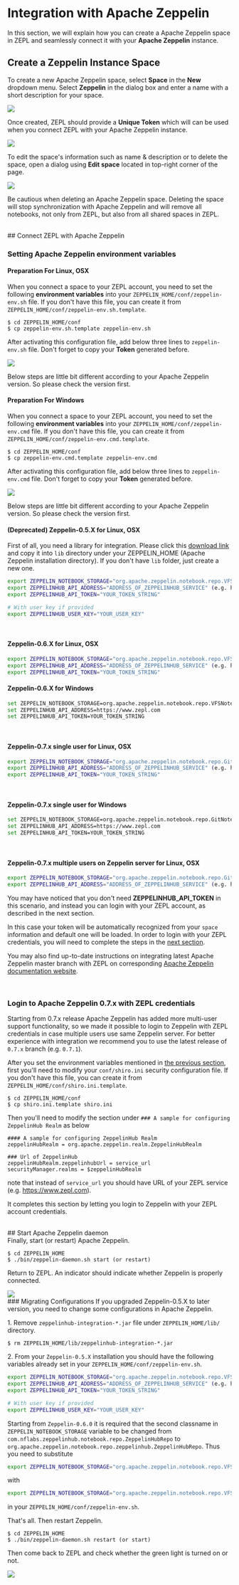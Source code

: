 <h1>Integration with Apache Zeppelin</h1>

In this section, we will explain how you can create a Apache Zeppelin space in ZEPL and seamlessly connect it with your **Apache Zeppelin** instance.

## Create a Zeppelin Instance Space
To create a new Apache Zeppelin space, select **Space** in the **New** dropdown menu. Select **Zeppelin** in the dialog box and enter a name with a short description for your space.

<img src="../../img/select_zeppelin_space.png" class="image-box big-img"/>

Once created, ZEPL should provide a **Unique Token** which will can be used when you connect ZEPL with your Apache Zeppelin instance.

<img src="../../img/zeppelin-space-empty.png" class="image-box big-img"/>

To edit the space's information such as name & description or to delete the space, open a dialog using **Edit space** located in top-right corner of the page.

<img src="../../img/manage_space.png" class="image-box big-img"/>

Be cautious when deleting an Apache Zeppelin space. Deleting the space will stop synchronization with Apache Zeppelin and will remove all notebooks, not only from ZEPL, but also from all shared spaces in ZEPL.


<br/>
## Connect ZEPL with Apache Zeppelin

### Setting Apache Zeppelin environment variables

#### Preparation For Linux, OSX

When you connect a space to your ZEPL account, you need to set the following **environment variables** into your `ZEPPELIN_HOME/conf/zeppelin-env.sh` file.
If you don't have this file, you can create it from `ZEPPELIN_HOME/conf/zeppelin-env.sh.template`.

```
$ cd ZEPPELIN_HOME/conf
$ cp zeppelin-env.sh.template zeppelin-env.sh
```

After activating this configuration file,  add below three lines to `zeppelin-env.sh` file.
Don't forget to copy your **Token** generated before.

<img src="../../img/copy_token.gif" class="image-box small-img"/>

Below steps are little bit different according to your Apache Zeppelin version. So please check the version first.  

#### Preparation For Windows

When you connect a space to your ZEPL account, you need to set the following **environment variables** into your `ZEPPELIN_HOME/conf/zeppelin-env.cmd` file.
If you don't have this file, you can create it from `ZEPPELIN_HOME/conf/zeppelin-env.cmd.template`.

```
$ cd ZEPPELIN_HOME/conf
$ cp zeppelin-env.cmd.template zeppelin-env.cmd
```

After activating this configuration file,  add below three lines to `zeppelin-env.cmd` file.
Don't forget to copy your **Token** generated before.

<img src="../../img/copy_token.gif" class="image-box small-img"/>

Below steps are little bit different according to your Apache Zeppelin version. So please check the version first.  

#### (Deprecated) Zeppelin-0.5.X for Linux, OSX

First of all, you need a library for integration.
Please click this [download link](https://s3-ap-northeast-1.amazonaws.com/zeppel.in/zeppelinhub-integration-v0.4.0-all.jar) and copy it into `lib` directory under your ZEPPELIN_HOME (Apache Zeppelin installation directory).
If you don't have `lib` folder, just create a new one.


```sh
export ZEPPELIN_NOTEBOOK_STORAGE="org.apache.zeppelin.notebook.repo.VFSNotebookRepo, com.nflabs.zeppelinhub.notebook.repo.ZeppelinHubRepo"
export ZEPPELINHUB_API_ADDRESS="ADDRESS_OF_ZEPPELINHUB_SERVICE" (e.g. https://www.zepl.com)
export ZEPPELINHUB_API_TOKEN="YOUR_TOKEN_STRING"

# With user key if provided
export ZEPPELINHUB_USER_KEY="YOUR_USER_KEY"
```

<br/>

#### Zeppelin-0.6.X for Linux, OSX

```sh
export ZEPPELIN_NOTEBOOK_STORAGE="org.apache.zeppelin.notebook.repo.VFSNotebookRepo, org.apache.zeppelin.notebook.repo.zeppelinhub.ZeppelinHubRepo"
export ZEPPELINHUB_API_ADDRESS="ADDRESS_OF_ZEPPELINHUB_SERVICE" (e.g. https://www.zepl.com)
export ZEPPELINHUB_API_TOKEN="YOUR_TOKEN_STRING"
```

#### Zeppelin-0.6.X for Windows

```sh
set ZEPPELIN_NOTEBOOK_STORAGE=org.apache.zeppelin.notebook.repo.VFSNotebookRepo, org.apache.zeppelin.notebook.repo.zeppelinhub.ZeppelinHubRepo
set ZEPPELINHUB_API_ADDRESS=https://www.zepl.com
set ZEPPELINHUB_API_TOKEN=YOUR_TOKEN_STRING
```

<br/>

#### Zeppelin-0.7.x single user for Linux, OSX

```sh
export ZEPPELIN_NOTEBOOK_STORAGE="org.apache.zeppelin.notebook.repo.GitNotebookRepo, org.apache.zeppelin.notebook.repo.zeppelinhub.ZeppelinHubRepo"
export ZEPPELINHUB_API_ADDRESS="ADDRESS_OF_ZEPPELINHUB_SERVICE" (e.g. https://www.zepl.com)
export ZEPPELINHUB_API_TOKEN="YOUR_TOKEN_STRING"
```

<br/>

#### Zeppelin-0.7.x single user for Windows

```sh
set ZEPPELIN_NOTEBOOK_STORAGE=org.apache.zeppelin.notebook.repo.GitNotebookRepo, org.apache.zeppelin.notebook.repo.zeppelinhub.ZeppelinHubRepo
set ZEPPELINHUB_API_ADDRESS=https://www.zepl.com
set ZEPPELINHUB_API_TOKEN=YOUR_TOKEN_STRING
```

<br/>

#### Zeppelin-0.7.x multiple users on Zeppelin server for Linux, OSX

```sh
export ZEPPELIN_NOTEBOOK_STORAGE="org.apache.zeppelin.notebook.repo.GitNotebookRepo, org.apache.zeppelin.notebook.repo.zeppelinhub.ZeppelinHubRepo"
export ZEPPELINHUB_API_ADDRESS="ADDRESS_OF_ZEPPELINHUB_SERVICE" (e.g. https://www.zepl.com)
```

You may have noticed that you don't need **ZEPPELINHUB_API_TOKEN** in this scenario, and instead you can login with your ZEPL account, as described in the next section.

In this case your token will be automatically recognized from your `space` information and default one will be loaded. 
In order to login with your ZEPL credentials, you will need to complete the steps in the [next section](#login-to-apache-zeppelin-07x-with-zepl-credentials).


You may also find up-to-date instructions on integrating latest Apache Zeppelin master branch with ZEPL on corresponding [Apache Zeppelin documentation website](https://zeppelin.apache.org/docs/0.7.0-SNAPSHOT/storage/storage.html#storage-in-zeppelinhub).

<br/>

### Login to Apache Zeppelin 0.7.x with ZEPL credentials
Starting from 0.7.x release Apache Zeppelin has added more multi-user support functionality, so we made it possible to login to Zeppelin with ZEPL credentials in case multiple users use same Zeppelin server. For better experience with integration we recommend you to use the latest release of `0.7.x` branch (e.g. `0.7.1`).

After you set the environment variables mentioned in [the previous section](#zeppelin-07x-multiple-users-on-zeppelin-server), first you'll need to modify your `conf/shiro.ini` security configuration file. If you don't have this file, you can create it from `ZEPPELIN_HOME/conf/shiro.ini.template`.

```
$ cd ZEPPELIN_HOME/conf
$ cp shiro.ini.template shiro.ini
```

Then you'll need to modify the section under `### A sample for configuring ZeppelinHub Realm` as below
```
#### A sample for configuring ZeppelinHub Realm
zeppelinHubRealm = org.apache.zeppelin.realm.ZeppelinHubRealm

### Url of ZeppelinHub
zeppelinHubRealm.zeppelinhubUrl = service_url
securityManager.realms = $zeppelinHubRealm
```
note that instead of `service_url` you should have URL of your ZEPL service (e.g. https://www.zepl.com).

It completes this section by letting you login to Zeppelin with your ZEPL account credentials.

<br/>
## Start Apache Zeppelin daemon
<br/>
Finally, start (or restart) Apache Zeppelin.

```
$ cd ZEPPELIN_HOME
$ ./bin/zeppelin-daemon.sh start (or restart)
```

Return to ZEPL. An indicator should indicate whether Zeppelin is properly connected.

<img src="../../img/connected_zeppelin.png" class="image-box middle-img"/>

<br/>
### Migrating Configurations
If you upgraded Zeppelin-0.5.X to later version, you need to change some configurations in Apache Zeppelin.

1\. Remove `zeppelinhub-integration-*.jar` file under `ZEPPELIN_HOME/lib/` directory.
```
$ rm ZEPPELIN_HOME/lib/zeppelinhub-integration-*.jar
```

2\. From your `Zeppelin-0.5.X` installation you should have the following variables already set in your `ZEPPELIN_HOME/conf/zeppelin-env.sh`.
```sh
export ZEPPELIN_NOTEBOOK_STORAGE="org.apache.zeppelin.notebook.repo.VFSNotebookRepo, com.nflabs.zeppelinhub.notebook.repo.ZeppelinHubRepo"
export ZEPPELINHUB_API_ADDRESS="ADDRESS_OF_ZEPPELINHUB_SERVICE" (e.g. https://www.zepl.com)
export ZEPPELINHUB_API_TOKEN="YOUR_TOKEN_STRING"

# With user key if provided
export ZEPPELINHUB_USER_KEY="YOUR_USER_KEY"
```

Starting from `Zeppelin-0.6.0` it is required that the second classname in `ZEPPELIN_NOTEBOOK_STORAGE` variable to be changed from `com.nflabs.zeppelinhub.notebook.repo.ZeppelinHubRepo` to `org.apache.zeppelin.notebook.repo.zeppelinhub.ZeppelinHubRepo`.
Thus you need to substitute

```sh
export ZEPPELIN_NOTEBOOK_STORAGE="org.apache.zeppelin.notebook.repo.VFSNotebookRepo, com.nflabs.zeppelinhub.notebook.repo.ZeppelinHubRepo"
```

with

```sh
export ZEPPELIN_NOTEBOOK_STORAGE="org.apache.zeppelin.notebook.repo.VFSNotebookRepo, org.apache.zeppelin.notebook.repo.zeppelinhub.ZeppelinHubRepo"
```
in your `ZEPPELIN_HOME/conf/zeppelin-env.sh`.


That's all. Then restart Zeppelin.

```
$ cd ZEPPELIN_HOME
$ ./bin/zeppelin-daemon.sh restart (or start)
```

Then come back to ZEPL and check whether the green light is turned on or not.

<img src="../../img/connected_zeppelin.png" class="image-box middle-img"/>

